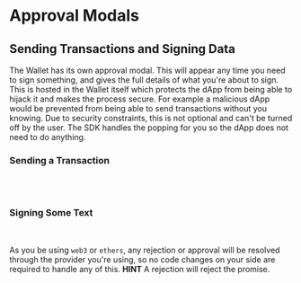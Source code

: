 # Approval Modals

## Sending Transactions and Signing Data

The Wallet has its own approval modal. This will appear any time you need to sign something, and gives the full details of what you're about to sign. This is hosted in the Wallet itself which protects the dApp from being able to hijack it and makes the process secure. For example a malicious dApp would be prevented from being able to send transactions without you knowing. Due to security constraints, this is not optional and can't be turned off by the user. The SDK handles the popping for you so the dApp does not need to do anything.

### Sending a Transaction

<br/>
<img :src="$withBase('/sign-transaction.jpg')" >
<br/>
<br/>
<img :src="$withBase('/sign-contract.jpg')" >

### Signing Some Text

<br/>
<img :src="$withBase('/sign-text.jpg')" >

As you be using `web3` or `ethers`, any rejection or approval will be resolved through the provider you're using, so no code changes on your side are required to handle any of this.
**HINT** A rejection will reject the promise.
